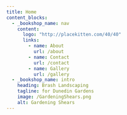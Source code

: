 ```yaml
---
title: Home
content_blocks:
  - _bookshop_name: nav
    content:
      logo: "http://placekitten.com/40/40"
      links:
        - name: About
          url: /about
        - name: Contact
          url: /contact
        - name: Gallery
          url: /gallery
  - _bookshop_name: intro
    heading: Brash Landscaping
    tagline: for Dunedin Gardens
    image: /GardeningShears.png
    alt: Gardening Shears
---
```

